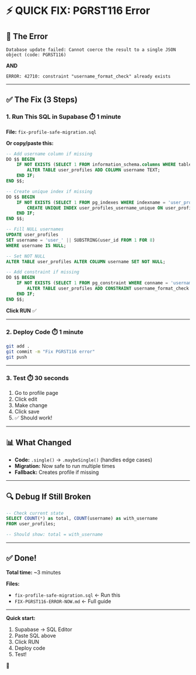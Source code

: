 # ⚡ QUICK FIX: PGRST116 Error

## 🎯 The Error

```
Database update failed: Cannot coerce the result to a single JSON object (code: PGRST116)
```

**AND**

```
ERROR: 42710: constraint "username_format_check" already exists
```

---

## ✅ The Fix (3 Steps)

### **1. Run This SQL in Supabase** ⏱️ 1 minute

**File:** `fix-profile-safe-migration.sql`

**Or copy/paste this:**

```sql
-- Add username column if missing
DO $$ BEGIN
    IF NOT EXISTS (SELECT 1 FROM information_schema.columns WHERE table_name = 'user_profiles' AND column_name = 'username') THEN
        ALTER TABLE user_profiles ADD COLUMN username TEXT;
    END IF;
END $$;

-- Create unique index if missing
DO $$ BEGIN
    IF NOT EXISTS (SELECT 1 FROM pg_indexes WHERE indexname = 'user_profiles_username_unique') THEN
        CREATE UNIQUE INDEX user_profiles_username_unique ON user_profiles (LOWER(username));
    END IF;
END $$;

-- Fill NULL usernames
UPDATE user_profiles 
SET username = 'user_' || SUBSTRING(user_id FROM 1 FOR 8)
WHERE username IS NULL;

-- Set NOT NULL
ALTER TABLE user_profiles ALTER COLUMN username SET NOT NULL;

-- Add constraint if missing
DO $$ BEGIN
    IF NOT EXISTS (SELECT 1 FROM pg_constraint WHERE conname = 'username_format_check' AND conrelid = 'user_profiles'::regclass) THEN
        ALTER TABLE user_profiles ADD CONSTRAINT username_format_check CHECK (username ~ '^[a-zA-Z0-9_]{3,30}$');
    END IF;
END $$;
```

**Click RUN** ✅

---

### **2. Deploy Code** ⏱️ 1 minute

```bash
git add .
git commit -m "Fix PGRST116 error"
git push
```

---

### **3. Test** ⏱️ 30 seconds

1. Go to profile page
2. Click edit
3. Make change
4. Click save
5. ✅ Should work!

---

## 📊 What Changed

- **Code:** `.single()` → `.maybeSingle()` (handles edge cases)
- **Migration:** Now safe to run multiple times
- **Fallback:** Creates profile if missing

---

## 🔍 Debug If Still Broken

```sql
-- Check current state
SELECT COUNT(*) as total, COUNT(username) as with_username 
FROM user_profiles;

-- Should show: total = with_username
```

---

## ✅ Done!

**Total time:** ~3 minutes

**Files:**
- `fix-profile-safe-migration.sql` ← Run this
- `FIX-PGRST116-ERROR-NOW.md` ← Full guide

---

**Quick start:**
1. Supabase → SQL Editor
2. Paste SQL above
3. Click RUN
4. Deploy code
5. Test!

🎉


